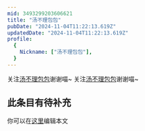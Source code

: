 ```yaml
---
mid: 3493299203606621
title: "汤不理包包"
pubDate: "2024-11-04T11:22:13.619Z"
updatedDate: "2024-11-04T11:22:13.619Z"
profile:
  {
    Nickname: ["汤不理包包"],
  }
---
```


关注[汤不理包包](https://space.bilibili.com/3493299203606621)谢谢喵~ 关注[汤不理包包](https://space.bilibili.com/3493299203606621)谢谢喵~

## 此条目有待补充
你可以在[这里](https://github.com/Yuhanawa/VTuber.ICU-Content/edit/master/v/汤不理包包/index.md)编辑本文
